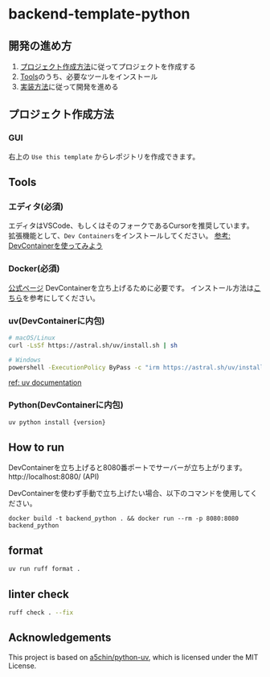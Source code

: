 # backend-template-python
## 開発の進め方
1. [プロジェクト作成方法](#プロジェクト作成方法)に従ってプロジェクトを作成する
2. [Tools](#Tools)のうち、必要なツールをインストール
3. [実装方法](docs/implement.md)に従って開発を進める

## プロジェクト作成方法
### GUI
右上の `Use this template` からレポジトリを作成できます。

## Tools
### エディタ(必須)
エディタはVSCode、もしくはそのフォークであるCursorを推奨しています。
拡張機能として、`Dev Containers`をインストールしてください。
[参考: DevContainerを使ってみよう](https://zenn.dev/bells17/articles/devcontainer-2024)

### Docker(必須)
[公式ページ](https://www.docker.com/)
DevContainerを立ち上げるために必要です。
インストール方法は[こちら](https://github.com/Tech-JAIST/backend-template-go/blob/main/docs/docker.md)を参考にしてください。

### uv(DevContainerに内包)
```sh
# macOS/Linux
curl -LsSf https://astral.sh/uv/install.sh | sh

# Windows
powershell -ExecutionPolicy ByPass -c "irm https://astral.sh/uv/install.ps1 | iex"
```
[ref: uv documentation](https://docs.astral.sh/uv/getting-started/features/)

### Python(DevContainerに内包)
```sh
uv python install {version}
```

## How to run
DevContainerを立ち上げると8080番ポートでサーバーが立ち上がります。
http://localhost:8080/ (API)

DevContainerを使わず手動で立ち上げたい場合、以下のコマンドを使用してください。
```
docker build -t backend_python . && docker run --rm -p 8080:8080 backend_python
```

## format
```sh
uv run ruff format .
```

## linter check
```sh
ruff check . --fix
```

## Acknowledgements

This project is based on [a5chin/python-uv](https://github.com/a5chin/python-uv/tree/main), which is licensed under the MIT License.
